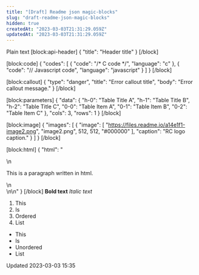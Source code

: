 ```yaml
---
title: "[Draft] Readme json magic-blocks"
slug: "draft-readme-json-magic-blocks"
hidden: true
createdAt: "2023-03-03T21:31:29.059Z"
updatedAt: "2023-03-03T21:31:29.059Z"
---
```

Plain text
[block:api-header]
{
  "title": "Header title"
}
[/block]

[block:code]
{
  "codes": [
    {
      "code": "/* C code */",
      "language": "c"
    },
    {
      "code": "// Javascript code",
      "language": "javascript"
    }
  ]
}
[/block]

[block:callout]
{
  "type": "danger",
  "title": "Error callout title",
  "body": "Error callout message."
}
[/block]

[block:parameters]
{
  "data": {
    "h-0": "Table Title A",
    "h-1": "Table Title B",
    "h-2": "Table Title C",
    "0-0": "Table Item A",
    "0-1": "Table Item B",
    "0-2": "Table Item C"
  },
  "cols": 3,
  "rows": 1
}
[/block]

[block:image]
{
  "images": [
    {
      "image": [
        "https://files.readme.io/a14e1f1-image2.png",
        "image2.png",
        512,
        512,
        "#000000"
      ],
      "caption": "RC logo caption."
    }
  ]
}
[/block]

[block:html]
{
  "html": "<div>\n  <p>This is a paragraph written in html.</p>\n</div>\n\n<style></style>"
}
[/block]
**Bold text**
*Italic text*

1. This
2. Is
3. Ordered
4. List 

- This
- Is
- Unordered
- List

Updated 2023-03-03 15:35
